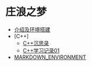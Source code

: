 # 庄浪之梦

* [介绍及环境搭建](README.md)
* [C++]
  * [C++沉思录](C++/C%2B%2B%E6%B2%89%E6%80%9D%E5%BD%95.pdf)
  * [C++学习记录01](C++/C%2B%2B%E5%AD%A6%E4%B9%A0)
* [MARKDOWN_ENVIRONMENT](MARKDOWN_ENVIRONMENT.md)

